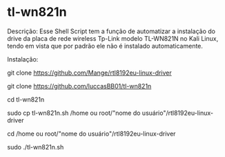 # tl-wn821n
 Descrição: Esse Shell Script tem a função de automatizar a instalação do drive da placa de rede wireless Tp-Link modelo TL-WN821N no Kali Linux, 
 tendo em vista que por padrão ele não é instalado automaticamente.
 
 Instalação:
 
 git clone https://github.com/Mange/rtl8192eu-linux-driver
 
 git clone https://github.com/luccasBB01/tl-wn821n
 
 cd tl-wn821n
  
 sudo cp tl-wn821n.sh /home ou root/"nome do usuário"/rtl8192eu-linux-driver
 
 cd /home ou root/"nome do usuário"/rtl8192eu-linux-driver
 
 sudo ./tl-wn821n.sh
